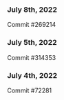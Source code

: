 ### July 8th, 2022

Commit #269214

### July 5th, 2022

Commit #314353


### July 4th, 2022

Commit #72281
